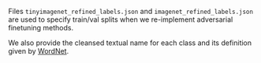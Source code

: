 Files `tinyimagenet_refined_labels.json` and `imagenet_refined_labels.json` are used to specify train/val splits when we re-implement adversarial finetuning methods. 

We also provide the cleansed textual name for each class and its definition given by [WordNet](https://wordnet.princeton.edu/).
